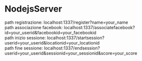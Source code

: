 ﻿# NodejsServer

path registrazione: localhost:1337/register?name=your_name  
path associazione facebook: localhost:1337/associatefacebook?id=your_userid&facebookid=your_facebookid  
path inizio sessione: localhost:1337/startsession?userid=your_userid&locationid=your_locationid  
path fine sessione: localhost:1337/endsession?userid=your_userid&sessionid=your_sessionid&score=your_score  
